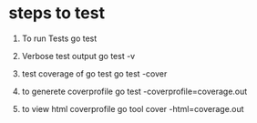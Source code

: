 # steps to test

1. To run Tests
go test 

2. Verbose test output
go test -v

3. test coverage of go test
go test -cover

4. to generete coverprofile
go test -coverprofile=coverage.out

5. to view html coverprofile
go tool cover -html=coverage.out
